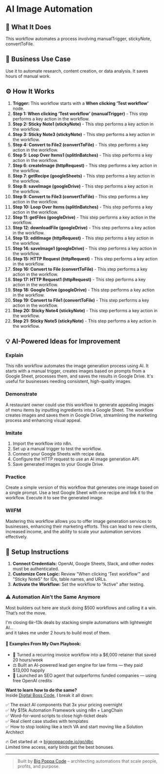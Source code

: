 # AI Image Automation

## 🚀 What It Does
This workflow automates a process involving manualTrigger, stickyNote, convertToFile.

## 💼 Business Use Case
Use it to automate research, content creation, or data analysis. It saves hours of manual work.

## ⚙️ How It Works
1.  **Trigger:** This workflow starts with a **When clicking ‘Test workflow’** node.
2. **Step 1: When clicking ‘Test workflow’ (manualTrigger)** - This step performs a key action in the workflow.
3. **Step 2: Sticky Note1 (stickyNote)** - This step performs a key action in the workflow.
4. **Step 3: Sticky Note3 (stickyNote)** - This step performs a key action in the workflow.
5. **Step 4: Convert to File2 (convertToFile)** - This step performs a key action in the workflow.
6. **Step 5: Loop Over Items1 (splitInBatches)** - This step performs a key action in the workflow.
7. **Step 6: createImage (httpRequest)** - This step performs a key action in the workflow.
8. **Step 7: getRecipe (googleSheets)** - This step performs a key action in the workflow.
9. **Step 8: saveImage (googleDrive)** - This step performs a key action in the workflow.
10. **Step 9: Convert to File3 (convertToFile)** - This step performs a key action in the workflow.
11. **Step 10: Loop Over Items (splitInBatches)** - This step performs a key action in the workflow.
12. **Step 11: getFiles (googleDrive)** - This step performs a key action in the workflow.
13. **Step 12: downloadFile (googleDrive)** - This step performs a key action in the workflow.
14. **Step 13: editImage (httpRequest)** - This step performs a key action in the workflow.
15. **Step 14: saveImage1 (googleDrive)** - This step performs a key action in the workflow.
16. **Step 15: HTTP Request (httpRequest)** - This step performs a key action in the workflow.
17. **Step 16: Convert to File (convertToFile)** - This step performs a key action in the workflow.
18. **Step 17: HTTP Request1 (httpRequest)** - This step performs a key action in the workflow.
19. **Step 18: Google Drive (googleDrive)** - This step performs a key action in the workflow.
20. **Step 19: Convert to File1 (convertToFile)** - This step performs a key action in the workflow.
21. **Step 20: Sticky Note4 (stickyNote)** - This step performs a key action in the workflow.
22. **Step 21: Sticky Note5 (stickyNote)** - This step performs a key action in the workflow.

## 💡 AI-Powered Ideas for Improvement
### Explain
This n8n workflow automates the image generation process using AI. It starts with a manual trigger, creates images based on prompts from a Google Sheet, processes them, and saves the results in Google Drive. It's useful for businesses needing consistent, high-quality images.

### Demonstrate
A restaurant owner could use this workflow to generate appealing images of menu items by inputting ingredients into a Google Sheet. The workflow creates images and saves them in Google Drive, streamlining the marketing process and enhancing visual appeal.

### Imitate
1. Import the workflow into n8n.
2. Set up a manual trigger to test the workflow.
3. Connect your Google Sheets with recipe data.
4. Configure the HTTP request to use an AI image generation API.
5. Save generated images to your Google Drive.

### Practice
Create a simple version of this workflow that generates one image based on a single prompt. Use a test Google Sheet with one recipe and link it to the workflow. Execute it to see the generated image.

### WIIFM
Mastering this workflow allows you to offer image generation services to businesses, enhancing their marketing efforts. This can lead to new clients, increased income, and the ability to scale your automation services effectively.

## 🔧 Setup Instructions
1. **Connect Credentials:** OpenAI, Google Sheets, Slack, and other nodes must be authenticated.
2. **Customize Core Logic:** Review "When clicking ‘Test workflow’" and "Sticky Note5" for IDs, table names, and URLs.
3. **Activate the Workflow:** Set the workflow to "Active" after testing.

### ⚠️ Automation Ain’t the Same Anymore

Most builders out here are stuck doing $500 workflows and calling it a win.  
That’s not the move.  

I'm closing $6k–$13k deals by stacking simple automations with lightweight AI...  
and it takes me under 2 hours to build most of them.

#### 🧠 Examples From My Own Playbook:
- 🔁 Turned a recurring invoice workflow into a $6,000 retainer that saved 20 hours/week  
- ⚖️ Built an AI-powered lead gen engine for law firms — they paid $13,000 happily  
- 🚀 Launched an SEO agent that outperforms funded companies — using free OpenAI credits  

**Want to learn how to do the same?**  
Inside [Digital Boss Code](https://bigpoppacode.io/go/dbc), I break it all down:

✅ The exact AI components that 3x your pricing overnight  
✅ My $15k Automation Framework using n8n + LangChain  
✅ Word-for-word scripts to close high-ticket deals  
✅ Real client case studies with templates  
✅ How to stop looking like a tech VA and start moving like a Solution Architect  

🔥 Get started at → [bigpoppacode.io/go/dbc](https://bigpoppacode.io/go/dbc)  
Limited time access, early birds get the best bonuses.

---
> Built by [Big Poppa Code](https://bigpoppacode.io) – architecting automations that scale people, profits, and purpose.
